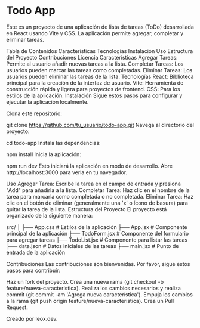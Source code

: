 <h1>Todo App</h1>
Este es un proyecto de una aplicación de lista de tareas (ToDo) desarrollada en React usando Vite y CSS. La aplicación permite agregar, completar y eliminar tareas.

Tabla de Contenidos
Características
Tecnologías
Instalación
Uso
Estructura del Proyecto
Contribuciones
Licencia
Características
Agregar Tareas: Permite al usuario añadir nuevas tareas a la lista.
Completar Tareas: Los usuarios pueden marcar las tareas como completadas.
Eliminar Tareas: Los usuarios pueden eliminar las tareas de la lista.
Tecnologías
React: Biblioteca principal para la creación de la interfaz de usuario.
Vite: Herramienta de construcción rápida y ligera para proyectos de frontend.
CSS: Para los estilos de la aplicación.
Instalación
Sigue estos pasos para configurar y ejecutar la aplicación localmente.

Clona este repositorio:

git clone https://github.com/tu_usuario/todo-app.git
Navega al directorio del proyecto:

cd todo-app
Instala las dependencias:

npm install
Inicia la aplicación:

npm run dev
Esto iniciará la aplicación en modo de desarrollo. Abre http://localhost:3000 para verla en tu navegador.

Uso
Agregar Tarea: Escribe la tarea en el campo de entrada y presiona "Add" para añadirla a la lista.
Completar Tarea: Haz clic en el nombre de la tarea para marcarla como completada o no completada.
Eliminar Tarea: Haz clic en el botón de eliminar (generalmente una 'x' o ícono de basura) para quitar la tarea de la lista.
Estructura del Proyecto
El proyecto está organizado de la siguiente manera:

src/
│
├── App.css          # Estilos de la aplicación
├── App.jsx          # Componente principal de la aplicación
├── TodoForm.jsx     # Componente del formulario para agregar tareas
├── TodoList.jsx     # Componente para listar las tareas
├── data.json        # Datos iniciales de las tareas
├── main.jsx         # Punto de entrada de la aplicación

Contribuciones
Las contribuciones son bienvenidas. Por favor, sigue estos pasos para contribuir:

Haz un fork del proyecto.
Crea una nueva rama (git checkout -b feature/nueva-caracteristica).
Realiza los cambios necesarios y realiza commit (git commit -am 'Agrega nueva característica').
Empuja los cambios a la rama (git push origin feature/nueva-caracteristica).
Crea un Pull Request.

Creado por leox.dev.
